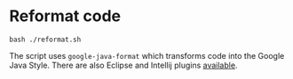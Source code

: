 # Reformat code
```
bash ./reformat.sh
```
The script uses `google-java-format` which transforms code into the Google Java
Style.  There are also Eclipse and Intellij plugins
[available](https://github.com/google/google-java-format).
